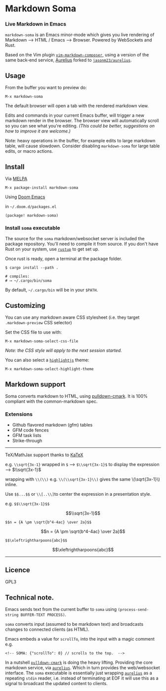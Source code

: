 # Markdown Soma

### Live Markdown in Emacs

`markdown-soma` is an Emacs minor-mode which gives you live rendering of
Markdown ⟶ HTML / Emacs ⟶ Browser. Powered by WebSockets and Rust.

Based on the Vim plugin [`vim-markdown-composer`][vmc], using a version of the
same back-end service, [Aurelius][aurelius] forked to
[`jasonm23/aurelius`][jason-aurelius].

## Usage

From the buffer you want to preview do:

```plaintext
M-x markdown-soma
```

The default browser will open a tab with the rendered markdown view.

Edits and commands in your current Emacs buffer, will trigger a new markdown
render in the browser. The browser view will automatically scroll so you can see
what you're editing. _(This could be better, suggestions on how to
improve it are welcome.)_

Note: heavy operations in the buffer, for example edits to large markdown table,
will cause slowdown. Consider disabling `markdown-soma` for large table edits,
or macro actions.

## Install

Via [MELPA](https://melpa.org)

```plaintext
M-x package-install markdown-soma
```

Using [Doom Emacs](https://github.com/doomemacs/doomemacs)

in `~/.doom.d/packages.el`

```plaintext
(package! markdown-soma)
```

### Install `soma` executable

The source for the `soma` markdown/websocket server is included the package
repository. You'll need to compile it from source. If you don't have Rust on
your system, use [`rustup`][rustup] to get set up.

Once rust is ready, open a terminal at the package folder.

```shell
$ cargo install --path .

# compiles:
# ⟶ ~/.cargo/bin/soma
```

By default, `~/.cargo/bin` will be in your `$PATH`. 

## Customizing

You can use any markdown aware CSS stylesheet (i.e. they target `.markdown-preview` CSS selector)

Set the CSS file to use with:

```plaintext
M-x markdown-soma-select-css-file
```
_Note: the CSS style will apply to the next session started._

You can also select a [`highlightjs`][highlightjs] theme:

```plaintext
M-x markdown-soma-select-highlight-theme
```

## Markdown support

Soma converts markdown to HTML, using [pulldown-cmark][pulldown-cmark].
It is 100% compliant with the common-markdown spec.

### Extensions

- Github flavored markdown (gfm) tables
- GFM code fences
- GFM task lists
- Strike-through

---

TeX/MathJax support thanks to [KaTeX][katex]

e.g. `\\sqrt{3x-1}` wrapped in `$` ⟶ `$\\sqrt{3x-1}$` to    display the expression ⟶  $\\sqrt{3x-1}$

wrapping with `\\(\\)` e.g. `\\(\\sqrt{3x-1}\\)` gives the same \\(\\sqrt{3x-1}\\) inline.

Use `$$...$$` or `\\[..\\]`to center the expression in a presentation style.

e.g. `$$\\sqrt{3x-1}$$`

$$\\sqrt{3x-1}$$

`$$n = {A \pm \sqrt{b^4-4ac} \over 2a}$$`

$$n = {A \pm \sqrt{b^4-4ac} \over 2a}$$

`$$\xleftrightharpoons{abc}$$`

$$\xleftrightharpoons{abc}$$

---

## Licence

GPL3

## Technical note.

Emacs sends text from the current buffer to `soma` 
using `(process-send-string BUFFER-TEXT PROCESS)`.

`soma` converts input (assumed to be markdown text) and broadcasts
changes to connected clients (as HTML).

Emacs embeds a value for `scrollTo`, into the input with a
magic comment e.g.

```
<!-- SOMA: {"scrollTo": 0} // scrolls to the top.  -->
```

In a nutshell [`pulldown-cmark`][pulldown-cmark] is doing the heavy lifting.
Providing the core markdown service, via [`aurelius`][jason-aurelius]. Which in
turn provides the web/websocket interface. The `soma` executable is essentially
just wrapping [`aurelius`][jason-aurelius] as a repeating `stdin` reader, i.e.
instead of terminating at EOF it will use this as a signal to broadcast the updated content to clients.

[highlightjs]: https://highlightjs.org
[rustup]: https://rustup.rs
[pulldown-cmark]: https://github.com/raphlinus/pulldown-cmark
[katex]: https://katex.org
[aurelius]: https://github.com/euclio/aurelius
[jason-aurelius]: https://github.com/jasonm23/aurelius
[vmc]: https://github.com/euclio/vim-markdown-composer

